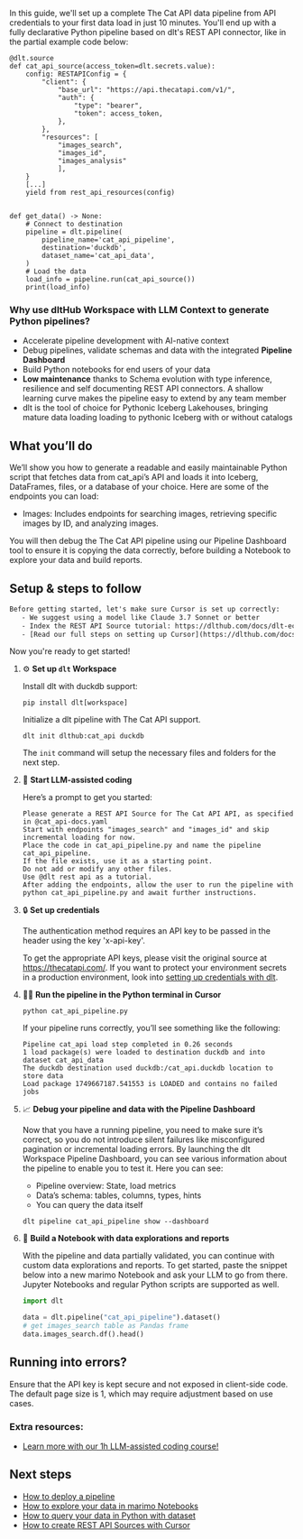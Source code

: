 In this guide, we'll set up a complete The Cat API data pipeline from API credentials to your first data load in just 10 minutes. You'll end up with a fully declarative Python pipeline based on dlt's REST API connector, like in the partial example code below:

```python-outcome
@dlt.source
def cat_api_source(access_token=dlt.secrets.value):
    config: RESTAPIConfig = {
        "client": {
            "base_url": "https://api.thecatapi.com/v1/",
            "auth": {
                "type": "bearer",
                "token": access_token,
            },
        },
        "resources": [
            "images_search",
            "images_id",
            "images_analysis"
            ],
    }
    [...]
    yield from rest_api_resources(config)


def get_data() -> None:
    # Connect to destination
    pipeline = dlt.pipeline(
        pipeline_name='cat_api_pipeline',
        destination='duckdb',
        dataset_name='cat_api_data', 
    )
    # Load the data
    load_info = pipeline.run(cat_api_source())
    print(load_info) 
```

### Why use dltHub Workspace with LLM Context to generate Python pipelines?

- Accelerate pipeline development with AI-native context
- Debug pipelines, validate schemas and data with the integrated **Pipeline Dashboard**
- Build Python notebooks for end users of your data
- **Low maintenance** thanks to Schema evolution with type inference, resilience and self documenting REST API connectors. A shallow learning curve makes the pipeline easy to extend by any team member
- dlt is the tool of choice for Pythonic Iceberg Lakehouses, bringing mature data loading loading to pythonic Iceberg with or without catalogs

## What you’ll do

We’ll show you how to generate a readable and easily maintainable Python script that fetches data from cat_api’s API and loads it into Iceberg, DataFrames, files, or a database of your choice. Here are some of the endpoints you can load:

- Images: Includes endpoints for searching images, retrieving specific images by ID, and analyzing images.

You will then debug the The Cat API pipeline using our Pipeline Dashboard tool to ensure it is copying the data correctly, before building a Notebook to explore your data and build reports.

## Setup & steps to follow

```default
Before getting started, let's make sure Cursor is set up correctly:
   - We suggest using a model like Claude 3.7 Sonnet or better
   - Index the REST API Source tutorial: https://dlthub.com/docs/dlt-ecosystem/verified-sources/rest_api/ and add it to context as **@dlt rest api**
   - [Read our full steps on setting up Cursor](https://dlthub.com/docs/dlt-ecosystem/llm-tooling/cursor-restapi#23-configuring-cursor-with-documentation)
```

Now you're ready to get started!

1. ⚙️ **Set up `dlt` Workspace**
    
    Install dlt with duckdb support:
    ```shell
    pip install dlt[workspace]
    ```

    Initialize a dlt pipeline with The Cat API support.
    ```shell
    dlt init dlthub:cat_api duckdb
    ```

    The `init` command will setup the necessary files and folders for the next step.
    
2. 🤠 **Start LLM-assisted coding**
    
    Here’s a prompt to get you started:
    
    ```prompt
    Please generate a REST API Source for The Cat API API, as specified in @cat_api-docs.yaml 
    Start with endpoints "images_search" and "images_id" and skip incremental loading for now. 
    Place the code in cat_api_pipeline.py and name the pipeline cat_api_pipeline. 
    If the file exists, use it as a starting point. 
    Do not add or modify any other files. 
    Use @dlt rest api as a tutorial. 
    After adding the endpoints, allow the user to run the pipeline with python cat_api_pipeline.py and await further instructions.
    ```

    
3. 🔒 **Set up credentials** 
    
    The authentication method requires an API key to be passed in the header using the key 'x-api-key'.
    
    To get the appropriate API keys, please visit the original source at https://thecatapi.com/.
    If you want to protect your environment secrets in a production environment, look into [setting up credentials with dlt](https://dlthub.com/docs/walkthroughs/add_credentials).
    
4. 🏃‍♀️ **Run the pipeline in the Python terminal in Cursor**
    
    ```shell
    python cat_api_pipeline.py
    ```
    
    If your pipeline runs correctly, you’ll see something like the following:
    
    ```shell
    Pipeline cat_api load step completed in 0.26 seconds
    1 load package(s) were loaded to destination duckdb and into dataset cat_api_data
    The duckdb destination used duckdb:/cat_api.duckdb location to store data
    Load package 1749667187.541553 is LOADED and contains no failed jobs
    ```
    
5. 📈 **Debug your pipeline and data with the Pipeline Dashboard**

    Now that you have a running pipeline, you need to make sure it’s correct, so you do not introduce silent failures like misconfigured pagination or incremental loading errors. By launching the dlt Workspace Pipeline Dashboard, you can see various information about the pipeline to enable you to test it. Here you can see:
    - Pipeline overview: State, load metrics
    - Data’s schema: tables, columns, types, hints
    - You can query the data itself
    
    ```shell
    dlt pipeline cat_api_pipeline show --dashboard
    ```
    
6. 🐍 **Build a Notebook with data explorations and reports**

    With the pipeline and data partially validated, you can continue with custom data explorations and reports. To get started, paste the snippet below into a new marimo Notebook and ask your LLM to go from there. Jupyter Notebooks and regular Python scripts are supported as well.

    
    ```python
    import dlt

   data = dlt.pipeline("cat_api_pipeline").dataset()
   # get images_search table as Pandas frame
   data.images_search.df().head()
    ```

## Running into errors?

Ensure that the API key is kept secure and not exposed in client-side code. The default page size is 1, which may require adjustment based on use cases.

### Extra resources:

- [Learn more with our 1h LLM-assisted coding course!](https://www.youtube.com/watch?v=GGid70rnJuM)

## Next steps

- [How to deploy a pipeline](https://dlthub.com/docs/walkthroughs/deploy-a-pipeline)
- [How to explore your data in marimo Notebooks](https://dlthub.com/docs/general-usage/dataset-access/marimo)
- [How to query your data in Python with dataset](https://dlthub.com/docs/general-usage/dataset-access/dataset)
- [How to create REST API Sources with Cursor](https://dlthub.com/docs/dlt-ecosystem/llm-tooling/cursor-restapi)